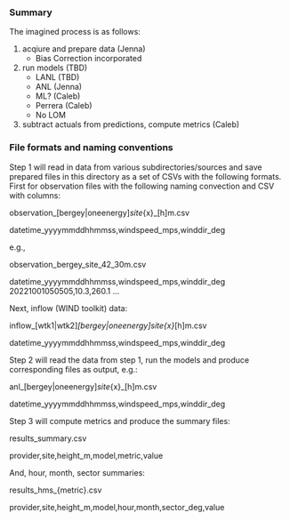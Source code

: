 ### Summary

The imagined process is as follows:

1. acqiure and prepare data (Jenna)
   - Bias Correction incorporated
2. run models (TBD)
   - LANL (TBD)
   - ANL (Jenna)
   - ML? (Caleb)
   - Perrera (Caleb)
   - No LOM 
3. subtract actuals from predictions, compute metrics (Caleb)

### File formats and naming conventions

Step 1 will read in data from various subdirectories/sources and save prepared files in this directory as a set of CSVs with the following formats. First for observation files with the following naming convection and CSV with columns:

  observation_[bergey|oneenergy]_site_{x}_[h]m.csv
  
  datetime_yyyymmddhhmmss,windspeed_mps,winddir_deg
  
e.g.,

  observation_bergey_site_42_30m.csv
  
  datetime_yyyymmddhhmmss,windspeed_mps,winddir_deg
  20221001050505,10.3,260.1
  ...
  
Next, inflow (WIND toolkit) data:

  inflow_[wtk1|wtk2]_[bergey|oneenergy]_site_{x}_[h]m.csv
  
  datetime_yyyymmddhhmmss,windspeed_mps,winddir_deg

Step 2 will read the data from step 1, run the models and produce corresponding files as output, e.g.:

  anl_[bergey|oneenergy]_site_{x}_[h]m.csv
  
  datetime_yyyymmddhhmmss,windspeed_mps,winddir_deg
  
Step 3 will compute metrics and produce the summary files:

  results_summary.csv
  
  provider,site,height_m,model,metric,value
  
And, hour, month, sector summaries:

  results_hms_{metric}.csv
  
  provider,site,height_m,model,hour,month,sector_deg,value
  